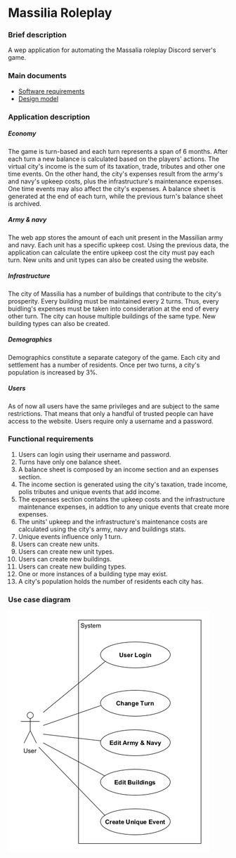 # Massilia Roleplay

### Brief description

A wep application for automating the Massalia roleplay Discord server's game.

### Main documents

* [Software requirements](docs/markdown/software-requirements.md)
* [Design model](docs/markdown/design-model.md)

### Application description

##### Economy

The game is turn-based and each turn represents a span of 6 months. After each turn a new balance is calculated based on the players' actions. The virtual city's income is the sum of its taxation, trade, tributes and other one time events. On the other hand, the city's expenses result from the army's and navy's upkeep costs, plus the infrastructure's maintenance expenses. One time events may also affect the city's expenses. A balance sheet is generated at the end of each turn, while the previous turn's balance sheet is archived.

##### Army & navy

The web app stores the amount of each unit present in the Massilian army and navy. Each unit has a specific upkeep cost. Using the previous data, the application can calculate the entire upkeep cost the city must pay each turn. New units and unit types can also be created using the website.

##### Infrastructure

The city of Massilia has a number of buildings that contribute to the city's prosperity. Every building must be maintained every 2 turns. Thus, every buidling's expenses must be taken into consideration at the end of every other turn. The city can house multiple buildings of the same type. New building types can also be created.

##### Demographics

Demographics constitute a separate category of the game. Each city and settlement has a number of residents. Once per two turns, a city's population is increased by 3%.

##### Users

As of now all users have the same privileges and are subject to the same restrictions. That means that only a handful of trusted people can have access to the website. Users require only a username and a password.

### Functional requirements

1. Users can login using their username and password.
2. Turns have only one balance sheet.
3. A balance sheet is composed by an income section and an expenses section.
4. The income section is generated using the city's taxation, trade income, polis tributes and unique events that add income.
5. The expenses section contains the upkeep costs and the infrastructure maintenance expenses, in addtion to any unique events that create more expenses.
6. The units' upkeep and the infrastructure's maintenance costs are calculated using the city's army, navy and buildings stats.
7. Unique events influence only 1 turn.
8. Users can create new units.
9. Users can create new unit types.
10. Users can create new buildings.
11. Users can create new building types.
12. One or more instances of a building type may exist.
13. A city's population holds the number of residents each city has.

### Use case diagram

![Use case diagram](docs/diagrams/use-case-diagram.png)
